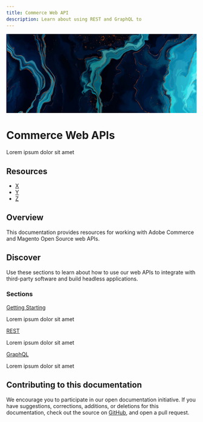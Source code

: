 ```yaml
---
title: Commerce Web API
description: Learn about using REST and GraphQL to 
---
```


<Hero slots="image, heading, text"/>

![Commerce Web APIs](_images/home-bg.jpeg)

# Commerce Web APIs

Lorem ipsum dolor sit amet

<Resources slots="heading, links"/>

## Resources

*  [X](https://developer.adobe.com)
*  [Y](https://developer.adobe.com)
*  [Z](https://developer.adobe.com)

## Overview

This documentation provides resources for working with Adobe Commerce and Magento Open Source web APIs.

## Discover

Use these sections to learn about how to use our web APIs to integrate with third-party software and build headless applications.

<DiscoverBlock slots="heading, link, text"/>

### Sections

[Getting Starting](get-started/)

Lorem ipsum dolor sit amet

<DiscoverBlock slots="link, text"/>

[REST](rest/)

Lorem ipsum dolor sit amet

<DiscoverBlock slots="link, text"/>

[GraphQL](graphql/)

Lorem ipsum dolor sit amet

## Contributing to this documentation

We encourage you to participate in our open documentation initiative. If you have suggestions, corrections, additions, or deletions for this documentation, check out the source on [GitHub](https://github.com/adobedocs/commerce-php), and open a pull request.
